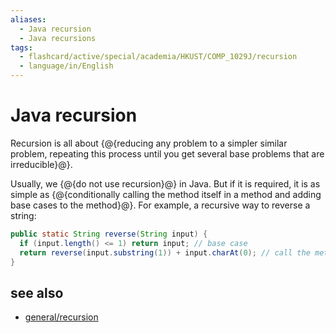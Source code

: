 ```yaml
---
aliases:
  - Java recursion
  - Java recursions
tags:
  - flashcard/active/special/academia/HKUST/COMP_1029J/recursion
  - language/in/English
---
```


# Java recursion

Recursion is all about {@{reducing any problem to a simpler similar problem,  repeating this process until you get several base problems that are irreducible}@}. <!--SR:!2026-12-28,802,330-->

Usually, we {@{do not use recursion}@} in Java. But if it is required, it is as simple as {@{conditionally calling the method itself in a method and adding base cases to the method}@}. For example, a recursive way to reverse a string: <!--SR:!2024-11-23,225,330!2026-05-20,625,330-->

```Java
public static String reverse(String input) {
  if (input.length() <= 1) return input; // base case
  return reverse(input.substring(1)) + input.charAt(0); // call the method itself
}
```

## see also

- [general/recursion](../../../../general/recursion%20(computer%20science).md)
